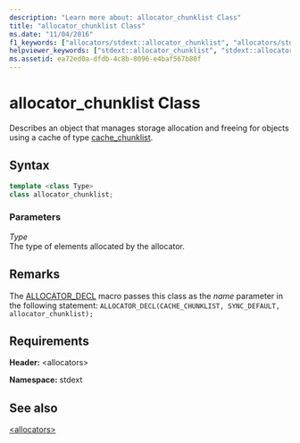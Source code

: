 ```yaml
---
description: "Learn more about: allocator_chunklist Class"
title: "allocator_chunklist Class"
ms.date: "11/04/2016"
f1_keywords: ["allocators/stdext::allocator_chunklist", "allocators/stdext::allocators::allocator_chunklist"]
helpviewer_keywords: ["stdext::allocator_chunklist", "stdext::allocators [C++], allocator_chunklist"]
ms.assetid: ea72ed0a-dfdb-4c8b-8096-e4baf567b80f
---
```

# allocator_chunklist Class

Describes an object that manages storage allocation and freeing for objects using a cache of type [cache_chunklist](cache-chunklist-class.md).

## Syntax

```cpp
template <class Type>
class allocator_chunklist;
```

### Parameters

*Type*\
The type of elements allocated by the allocator.

## Remarks

The [ALLOCATOR_DECL](allocators-functions.md#allocator_decl) macro passes this class as the *name* parameter in the following statement: `ALLOCATOR_DECL(CACHE_CHUNKLIST, SYNC_DEFAULT, allocator_chunklist);`

## Requirements

**Header:** \<allocators>

**Namespace:** stdext

## See also

[\<allocators>](allocators-header.md)
